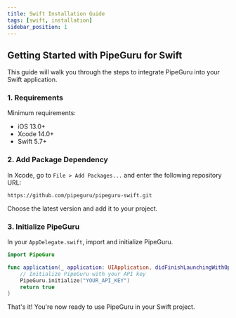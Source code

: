 ```yaml
---
title: Swift Installation Guide
tags: [swift, installation]
sidebar_position: 1
---
```


## Getting Started with PipeGuru for Swift

This guide will walk you through the steps to integrate PipeGuru into your Swift application.

### 1. Requirements

Minimum requirements:
- iOS 13.0+
- Xcode 14.0+
- Swift 5.7+

### 2. Add Package Dependency

In Xcode, go to `File > Add Packages...` and enter the following repository URL:

```
https://github.com/pipeguru/pipeguru-swift.git
```

Choose the latest version and add it to your project.

### 3. Initialize PipeGuru

In your `AppDelegate.swift`, import and initialize PipeGuru.

```swift
import PipeGuru

func application(_ application: UIApplication, didFinishLaunchingWithOptions launchOptions: [UIApplication.LaunchOptionsKey: Any]?) -> Bool {
    // Initialize PipeGuru with your API key
    PipeGuru.initialize("YOUR_API_KEY")
    return true
}
```

That's it! You're now ready to use PipeGuru in your Swift project.
